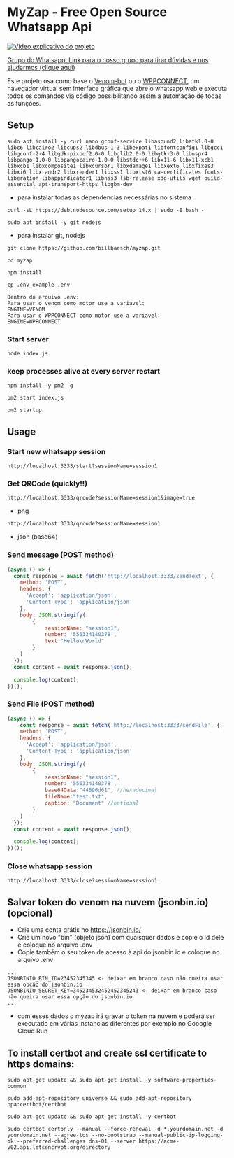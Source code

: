 # MyZap - Free Open Source Whatsapp Api

[![Video explicativo do projeto](https://img.youtube.com/vi/blOpjAS1Fik/0.jpg)](https://www.youtube.com/watch?v=blOpjAS1Fik)


[Grupo do Whatsapp: Link para o nosso grupo para tirar dúvidas e nos ajudarmos (clique aqui)](https://chat.whatsapp.com/DMehlYDcMWiKmlIsOLGAQM)



Este projeto usa como base o [Venom-bot](https://github.com/orkestral/venom) ou o [WPPCONNECT](https://github.com/wppconnect-team/wppconnect), um navegador virtual sem interface gráfica que abre o whatsapp web e executa todos os comandos via código possibilitando assim a automação de todas as funções.

## Setup

`sudo apt install -y curl nano gconf-service libasound2 libatk1.0-0 libc6 libcairo2 libcups2 libdbus-1-3 libexpat1 libfontconfig1 libgcc1 libgconf-2-4 libgdk-pixbuf2.0-0 libglib2.0-0 libgtk-3-0 libnspr4 libpango-1.0-0 libpangocairo-1.0-0 libstdc++6 libx11-6 libx11-xcb1 libxcb1 libxcomposite1 libxcursor1 libxdamage1 libxext6 libxfixes3 libxi6 libxrandr2 libxrender1 libxss1 libxtst6 ca-certificates fonts-liberation libappindicator1 libnss3 lsb-release xdg-utils wget build-essential apt-transport-https libgbm-dev`
- para instalar todas as dependencias necessárias no sistema

`curl -sL https://deb.nodesource.com/setup_14.x | sudo -E bash -`

`sudo apt install -y git nodejs`
- para instalar git, nodejs

`git clone https://github.com/billbarsch/myzap.git`

`cd myzap`

`npm install`

`cp .env_example .env`
```
Dentro do arquivo .env:
Para usar o venom como motor use a variavel:
ENGINE=VENOM
Para usar o WPPCONNECT como motor use a variavel:
ENGINE=WPPCONNECT
```

### Start server

`node index.js`

### keep processes alive at every server restart

`npm install -y pm2 -g`

`pm2 start index.js`

`pm2 startup`

## Usage

### Start new whatsapp session

`http://localhost:3333/start?sessionName=session1`

### Get QRCode (quickly!!)

`http://localhost:3333/qrcode?sessionName=session1&image=true`
- png

`http://localhost:3333/qrcode?sessionName=session1`
- json (base64)

### Send message (POST method)

```javascript
(async () => {
  const response = await fetch('http://localhost:3333/sendText', {
    method: 'POST',
    headers: {
      'Accept': 'application/json',
      'Content-Type': 'application/json'
    },
    body: JSON.stringify(
        {
            sessionName: "session1", 
            number: '556334140378',
            text:"Hello\nWorld"
        }
    )
  });
  const content = await response.json();

  console.log(content);
})();  
```

### Send File (POST method)

```javascript
(async () => {
    const response = await fetch('http://localhost:3333/sendFile', {
    method: 'POST',
    headers: {
      'Accept': 'application/json',
      'Content-Type': 'application/json'
    },
    body: JSON.stringify(
        {
            sessionName: "session1", 
            number: '556334140378',
            base64Data:"44696d61", //hexadecimal
            fileName:"test.txt",
            caption: "Document" //optional
        }
    )
  });
  const content = await response.json();

  console.log(content);
})();  
```

### Close whatsapp session

`http://localhost:3333/close?sessionName=session1`


## Salvar token do venom na nuvem (jsonbin.io) (opcional)
 - Crie uma conta grátis no https://jsonbin.io/ 
 - Crie um novo "bin" (objeto json) com quaisquer dados e copie o id dele e coloque no arquivo .env
 - Copie também o seu token de acesso à api do jsonbin.io e coloque no arquivo .env

```
...
JSONBINIO_BIN_ID=23452345345 <- deixar em branco caso não queira usar essa opção do jsonbin.io 
JSONBINIO_SECRET_KEY=345234532452452345243 <- deixar em branco caso não queira usar essa opção do jsonbin.io
...
```

 - com esses dados o myzap irá gravar o token na nuvem e poderá ser executado em várias instancias diferentes por exemplo no Gooogle Cloud Run

## To install certbot and create ssl certificate to https domains:

`sudo apt-get update && sudo apt-get install -y software-properties-common`

`sudo add-apt-repository universe && sudo add-apt-repository ppa:certbot/certbot`

`sudo apt-get update && sudo apt-get install -y certbot`

`sudo certbot certonly --manual --force-renewal -d *.yourdomain.net -d yourdomain.net --agree-tos --no-bootstrap --manual-public-ip-logging-ok --preferred-challenges dns-01 --server https://acme-v02.api.letsencrypt.org/directory`
